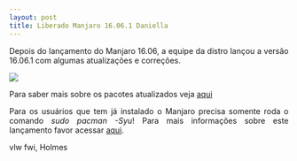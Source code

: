```yaml
---
layout: post
title: Liberado Manjaro 16.06.1 Daniella
---
```


<p style="text-align: justify;">Depois do lançamento do Manjaro 16.06, a equipe da distro lançou a versão 16.06.1 com algumas atualizações e correções.</p>

<img src="http://www.auplod.com/u/dauopl7f8bd.png">

<p style="text-align: justify;">Para saber mais sobre os pacotes atualizados veja <a href="https://gist.githubusercontent.com/philmmanjaro/f9983918a9b1d628b7686266d5a0f47b/raw/a6775496e5ed9ff92018f4b7ee505c78c3431d98/update-2016-06-11.txt">aqui</a></p>

<p style="text-align: justify;">Para os usuários que tem já instalado o Manjaro precisa somente roda o comando <i>sudo pacman -Syu</i>! Para mais informações sobre este lançamento favor acessar <a href="https://forum.manjaro.org/t/stable-release-manjaro-16-06-1/3868">aqui</a>.</p>

vlw fwi, Holmes